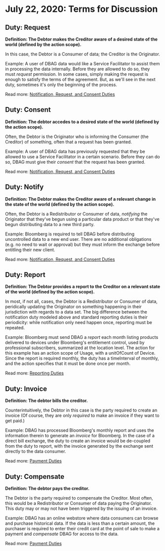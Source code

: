 # July 22, 2020: Terms for Discussion

## Duty: Request

**Definition: The Debtor makes the Creditor aware of a desired state of the world (defined by the action scope).**

In this case, the Debtor is a Consumer of data; the Creditor is the Originator.

Example: A user of DBAG data would like a Service Facilitator to assist them in processing the data internally. Before they are allowed to do so, they must *request* permission. In some cases, simply making the request is enough to satisfy the terms of the agreement. But, as we'll see in the next duty, sometimes it's only the beginning of the process.

Read more: [Notification, Request, and Consent Duties](/w3c/market-data-odrl-profile/issues/6)

## Duty: Consent

**Definition: The debtor accedes to a desired state of the world (defined by the action scope).**

Often, the Debtor is the Originator who is informing the Consumer (the Creditor) of something, often that a request has been granted.

Example: A user of DBAG data has previously requested that they be allowed to use a Service Facilitator in a certain scenario. Before they can do so, DBAG must give their *consent*  that the request has been granted.

Read more: [Notification, Request, and Consent Duties](/w3c/market-data-odrl-profile/issues/6)

## Duty: Notify

**Definition: The Debtor makes the Creditor aware of a relevant change in the state of the world (defined by the action scope).**

Often, the Debtor is a Redistributor or Consumer of data, *notifying* the Originator that they've begun using a particular data product or that they've begun distributing data to a new third party.

Example: Bloomberg is required to tell DBAG before distributing uncontrolled data to a new end user. There are no additional obligations (e.g. no need to wait or approval) but they must inform the exchange before entitling their new client.

Read more: [Notification, Request, and Consent Duties](/w3c/market-data-odrl-profile/issues/6)

## Duty: Report

**Definition: The Debtor provides a report to the Creditor on a relevant state of the world (defined by the action scope).**

In most, if not all, cases, the Debtor is a Redistributor or Consumer of data, peridically updating the Originator on something happening in their jurisdiction with regards to a data set. The big difference between the notification duty modeled above and standard reporting duties is their periodicity: while notification only need happen once, reporting must be repeated.

Example: Bloomberg must send DBAG a *report* each month listing products delivered to devices under Bloomberg's entitlement control, used by professional subscribers, summarized at the location level. The action for this example has an action scope of Usage, with a unitOfCount of Device. Since the report is required monthly, the duty has a timeInterval of monthly, and the action specifies that it must be done once per month.

Read more: [Reporting Duties](/w3c/market-data-odrl-profile/issues/7)

## Duty: Invoice

**Definition: The debtor bills the creditor.**

Counterintuitively, the Debtor in this case is the party required to create an invoice (Of course, they are only *required* to make an invoice if they want to get paid.)

Example: DBAG has processed Bloomberg's monthly report and uses the information therein to generate an *invoice* for Bloomberg. In the case of a direct bill exchange, the duty to create an invoice would be de-coupled from the duty to report, with the invoice generated by the exchange sent directly to the data consumer.

Read more: [Payment Duties](/w3c/market-data-odrl-profile/issues/8)

## Duty: Compensate

**Definition: The debtor pays the creditor.**

The Debtor is the party required to compensate the Creditor. Most often, this would be a Redistributor or Consumer of data paying the Originator. This duty may or may not have been triggered by the issuing of an invoice.

Example: DBAG has an online webstore where data consumers can browse and purchase historical data. If the data is less than a certain amount, the purchaser is required to enter their credit card at the point of sale to make a payment and *compensate* DBAG for access to the data.

Read more: [Payment Duties](/w3c/market-data-odrl-profile/issues/8)

